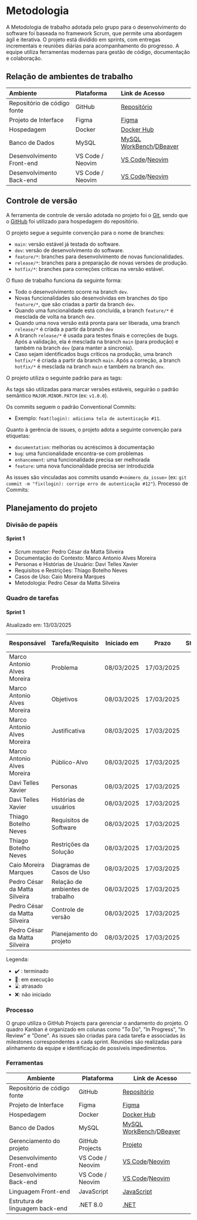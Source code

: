 # Metodologia

A Metodologia de trabalho adotada pelo grupo para o desenvolvimento do software foi baseada no framework Scrum, que permite uma abordagem ágil e iterativa. O projeto está dividido em sprints, com entregas incrementais e reuniões diárias para acompanhamento do progresso. A equipe utiliza ferramentas modernas para gestão de código, documentação e colaboração.

## Relação de ambientes de trabalho

| Ambiente                     | Plataforma        | Link de Acesso |
| :----                        | :----             | :----          |
| Repositório de código fonte  | GitHub            | [Repositório](https://github.com/ICEI-PUC-Minas-PBE-ADS-SI/2025-1-p3-tidai-ineficienciaemgestaoanalogica)  |
| Projeto de Interface         | Figma             | [Figma](https://www.figma.com/)  |
| Hospedagem                   | Docker            | [Docker Hub](https://hub.docker.com/)  |
| Banco de Dados               | MySQL             | [MySQL WorkBench](https://www.mysql.com/products/workbench/)/[DBeaver](https://dbeaver.io/)  |
| Desenvolvimento Front-end    | VS Code / Neovim  | [VS Code](https://code.visualstudio.com/)/[Neovim](https://neovim.io/)  |
| Desenvolvimento Back-end     | VS Code / Neovim  | [VS Code](https://code.visualstudio.com/)/[Neovim](https://neovim.io/)  |

## Controle de versão

A ferramenta de controle de versão adotada no projeto foi o [Git](https://git-scm.com/), sendo que o [GitHub](https://github.com) foi utilizado para hospedagem do repositório.

O projeto segue a seguinte convenção para o nome de branches:

- `main`: versão estável já testada do software.
- `dev`: versão de desenvolvimento do software.
- `feature/*`: branches para desenvolvimento de novas funcionalidades.
- `release/*`: branches para a preparação de novas versòes de produção.
- `hotfix/*`: branches para correções críticas na versão estável.

O fluxo de trabalho funciona da seguinte forma:

- Todo o desenvolvimento ocorre na branch `dev`.
- Novas funcionalidades são desenvolvidas em branches do tipo `feature/*`, que são criadas a partir da branch `dev`.
- Quando uma funcionalidade está concluída, a branch `feature/*` é mesclada de volta na branch `dev`.
- Quando uma nova versão está pronta para ser liberada, uma branch `release/*` é criada a partir da branch `dev`
- A branch `release/*` é usada para testes finais e correções de bugs. Após a validação, ela é mesclada na branch `main` (para produção) e também na branch `dev` (para manter a sincronia).
- Caso sejam identificados bugs críticos na produção, uma branch `hotfix/*` é criada a partir da branch `main`. Após a correção, a branch `hotfix/*` é mesclada na branch `main` e também na branch `dev`.

O projeto utiliza o seguinte padrão para as tags:

As tags são utilizadas para marcar versões estáveis, seguirão o padrão semântico `MAJOR.MINOR.PATCH` (ex: `v1.0.0`).

Os commits seguem o padrão Conventional Commits:

- Exemplo: `feat(login): adiciona tela de autenticação #11`.

Quanto à gerência de issues, o projeto adota a seguinte convenção para etiquetas:

- `documentation`: melhorias ou acréscimos à documentação
- `bug`: uma funcionalidade encontra-se com problemas
- `enhancement`: uma funcionalidade precisa ser melhorada
- `feature`: uma nova funcionalidade precisa ser introduzida

As issues são vinculadas aos commits usando `#<número_da_issue>` (ex: `git commit -m "fix(login): corrige erro de autenticação #12"`).
Processo de Commits:

## Planejamento do projeto

###  Divisão de papéis

#### Sprint 1
- _Scrum master_: Pedro César da Matta Silveira
- Documentação do Contexto: Marco Antonio Alves Moreira
- Personas e Histórias de Usuário: Davi Telles Xavier
- Requisitos e Restrições: Thiago Botelho Neves 
- Casos de Uso: Caio Moreira Marques 
- Metodologia: Pedro César da Matta Silveira 

###  Quadro de tarefas

#### Sprint 1

Atualizado em: 13/03/2025

| Responsável                    | Tarefa/Requisito                  | Iniciado em | Prazo      | Status | Terminado em |
| :----                          | :----                             | :----:      | :----:     | :----: | :----:       |
| Marco Antonio Alves Moreira    | Problema                          | 08/03/2025  | 17/03/2025 | ✔️      | 17/03/2025   |
| Marco Antonio Alves Moreira    | Objetivos                         | 08/03/2025  | 17/03/2025 | ✔️      | 17/03/2025   |
| Marco Antonio Alves Moreira    | Justificativa                     | 08/03/2025  | 17/03/2025 | ✔️      | 17/03/2025   |
| Marco Antonio Alves Moreira    | Público-Alvo                      | 08/03/2025  | 17/03/2025 | ✔️      | 17/03/2025   |
| Davi Telles Xavier             | Personas                          | 08/03/2025  | 17/03/2025 | 📝     |              |
| Davi Telles Xavier             | Histórias de usuários             | 08/03/2025  | 17/03/2025 | 📝     |              |
| Thiago Botelho Neves           | Requisitos de Software            | 08/03/2025  | 17/03/2025 | 📝     |              |
| Thiago Botelho Neves           | Restrições da Solução             | 08/03/2025  | 17/03/2025 | 📝     |              |
| Caio Moreira Marques           | Diagramas de Casos de Uso         | 08/03/2025  | 17/03/2025 | 📝     |              |
| Pedro César da Matta Silveira  | Relação de ambientes de trabalho  | 08/03/2025  | 17/03/2025 | ✔️      | 13/03/2025   |
| Pedro César da Matta Silveira  | Controle de versão                | 08/03/2025  | 17/03/2025 | ✔️      | 13/03/2025   |
| Pedro César da Matta Silveira  | Planejamento do projeto           | 08/03/2025  | 17/03/2025 | ✔️      | 13/03/2025   |

Legenda:
- ✔️ : terminado
- 📝: em execução
- ⌛: atrasado
- ❌: não iniciado

### Processo

O grupo utiliza o GitHub Projects para gerenciar o andamento do projeto. O quadro Kanban é organizado em colunas como "To Do", "In Progress", "In Review" e "Done". As issues são criadas para cada tarefa e associadas às milestones correspondentes a cada sprint. Reuniões são realizadas para alinhamento da equipe e identificação de possíveis impedimentos.

### Ferramentas

| Ambiente                            | Plataforma                         | Link de Acesso                         |
|-------------------------------------|------------------------------------|----------------------------------------|
| Repositório de código fonte         | GitHub                             | [Repositório](https://github.com/ICEI-PUC-Minas-PBE-ADS-SI/2025-1-p3-tidai-ineficienciaemgestaoanalogica)  |
| Projeto de Interface                | Figma                              | [Figma](https://www.figma.com/)  |
| Hospedagem                          | Docker                             | [Docker Hub](https://hub.docker.com/)  |
| Banco de Dados                      | MySQL                              | [MySQL WorkBench](https://www.mysql.com/products/workbench/)/[DBeaver](https://dbeaver.io/)  |
| Gerenciamento do projeto            | GitHub Projects                    | [Projeto](https://github.com/orgs/ICEI-PUC-Minas-PBE-ADS-SI/projects/26/views/1) |
| Desenvolvimento Front-end           | VS Code / Neovim                   | [VS Code](https://code.visualstudio.com/)/[Neovim](https://neovim.io/)  |
| Desenvolvimento Back-end            | VS Code / Neovim                   | [VS Code](https://code.visualstudio.com/)/[Neovim](https://neovim.io/)  |
| Linguagem Front-end                 | JavaScript                         | [JavaScript](https://developer.mozilla.org/en-US/docs/Web/JavaScript)  |
| Estrutura de linguagem back-end     | .NET 8.0                           | [.NET](https://dotnet.microsoft.com/pt-br/)  |

